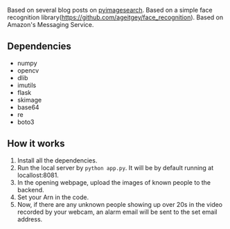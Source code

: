 
Based on several blog posts on [pyimagesearch](https://www.pyimagesearch.com/).
Based on a simple face recognition library(https://github.com/ageitgey/face_recognition).
Based on Amazon's Messaging Service.

## Dependencies

- numpy
- opencv
- dlib
- imutils
- flask
- skimage
- base64
- re
- boto3

## How it works

1. Install all the dependencies.
2. Run the local server by `python app.py`. It will be by default running at locallost:8081.
3. In the opening webpage, upload the images of known people to the backend.
4. Set your Arn in the code.
5. Now, if there are any unknown people showing up over 20s in the video recorded by your webcam, an alarm email will be sent to the set email address.
